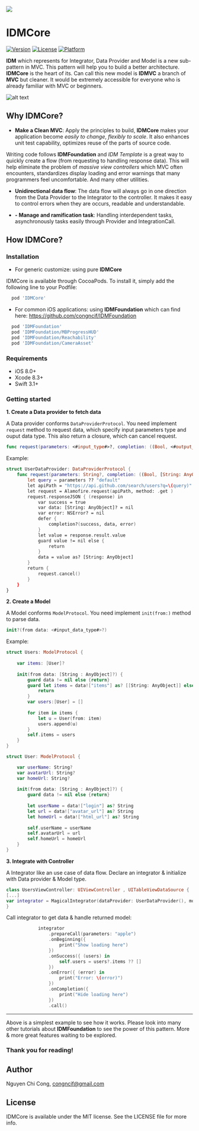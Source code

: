 <img src="https://i.imgur.com/1z4dxIM.png"/>

# IDMCore

[![Version](https://img.shields.io/cocoapods/v/IDMCore.svg?style=flat)](http://cocoapods.org/pods/IDMCore)
[![License](https://img.shields.io/cocoapods/l/IDMCore.svg?style=flat)](http://cocoapods.org/pods/IDMCore)
[![Platform](https://img.shields.io/cocoapods/p/IDMCore.svg?style=flat)](http://cocoapods.org/pods/IDMCore)

**IDM** which represents for Integrator, Data Provider and Model is a new sub-pattern in MVC. This pattern will help you to build a better architecture. **IDMCore** is the heart of its. Can call this new model is **IDMVC** a branch of **MVC** but cleaner. It would be extremely accessible for everyone who is already familiar with MVC or beginners.

![alt text](http://i.imgur.com/Bw0caQ8m.png "IDMCore")

## Why IDMCore?

- **Make a Clean MVC**: Apply the principles to build, **IDMCore** makes your application become *easily to change*, *flexibly to scale*. It also enhances unit test capability, optimizes reuse of the parts of source code.

Writing code follows **IDMFoundation** and *IDM Template* is a great way to quickly create a flow (from requesting to handling response data). This will help eliminate the problem of *massive view controllers* which MVC often encounters, standardizes display loading and error warnings that many programmers feel uncomfortable. And many other utilities.

- **Unidirectional data flow**: The data flow will always go in one direction from the Data Provider to the Integrator to the controller. It makes it easy to control errors when they are occurs, readable and understandable.

- **- Manage and ramification task**: Handling interdependent tasks, asynchronously tasks easily through Provider and IntegrationCall.

## How IDMCore?

### Installation

- For generic customize: using pure **IDMCore**

IDMCore is available through CocoaPods. To install it, simply add the following line to your Podfile:
```ruby
  pod 'IDMCore'
```

- For common iOS applications: using **IDMFoundation** which can find here: https://github.com/congncif/IDMFoundation

```ruby
  pod 'IDMFoundation'
  pod 'IDMFoundation/MBProgressHUD'
  pod 'IDMFoundation/Reachability'
  pod 'IDMFoundation/CameraAsset'
```

### Requirements

- iOS 8.0+
- Xcode 8.3+
- Swift 3.1+

### Getting started

**1. Create a Data provider to fetch data**

A Data provider conforms `DataProviderProtocol`. You need implement `request` method to request data, which specify input parameters type and ouput data type. This also return a closure, which can cancel request.

```swift
func request(parameters: <#input_type#>?, completion: ((Bool, <#output_type#>?, Error?) -> ())?) -> (() -> ())?
```

Example:

```swift
struct UserDataProvider: DataProviderProtocol {
    func request(parameters: String?, completion: ((Bool, [String: AnyObject]?, Error?) -> ())?) -> (() -> ())? {
        let query = parameters ?? "default"
        let apiPath = "https://api.github.com/search/users?q=\(query)"
        let request = Alamofire.request(apiPath, method: .get )
        request.responseJSON { (response) in
            var success = true
            var data: [String: AnyObject]? = nil
            var error: NSError? = nil
            defer {
                completion?(success, data, error)
            }
            let value = response.result.value
            guard value != nil else {
                return
            }
            data = value as? [String: AnyObject]
        }
        return {
            request.cancel()
        }
    }
}
```

**2. Create a Model**

A Model conforms `ModelProtocol`. You need implement `init(from:)` method to parse data.
```swift
init?(from data: <#input_data_type#>?)
```

Example:

```swift
struct Users: ModelProtocol {
    
    var items: [User]?
    
    init(from data: [String : AnyObject]?) {
        guard data != nil else {return}
        guard let items = data!["items"] as? [[String: AnyObject]] else {
            return
        }
        var users:[User] = []
        
        for item in items {
            let u = User(from: item)
            users.append(u)
        }
        self.items = users
    }
}

struct User: ModelProtocol {

    var userName: String?
    var avatarUrl: String?
    var homeUrl: String?
    
    init(from data: [String : AnyObject]?) {
        guard data != nil else {return}
        
        let userName = data!["login"] as? String
        let url = data!["avatar_url"] as? String
        let homeUrl = data!["html_url"] as? String
        
        self.userName = userName
        self.avatarUrl = url
        self.homeUrl = homeUrl
    }
}
```

**3. Integrate with Controller**

A Integrator like an use case of data flow. Declare an integrator & initialize with Data provider & Model type.

```swift
class UsersViewController: UIViewController , UITableViewDataSource {
[...]
var integrator = MagicalIntegrator(dataProvider: UserDataProvider(), modelType: Users.self)
}
```

Call integrator to get data & handle returned model:

```swift
            integrator
                .prepareCall(parameters: "apple")
                .onBeginning({
                    print("Show loading here")
                })
                .onSuccess({ (users) in
                    self.users = users?.items ?? []
                })
                .onError({ (error) in
                    print("Error: \(error)")
                })
                .onCompletion({
                    print("Hide loading here")
                })
                .call()
```

***
Above is a simplest example to see how it works. Please look into many other tutorials about **IDMFoundation** to see the power of this pattern. More & more great features waiting to be explored.

### Thank you for reading!

## Author

Nguyen Chi Cong, congncif@gmail.com

## License

IDMCore is available under the MIT license. See the LICENSE file for more info.
